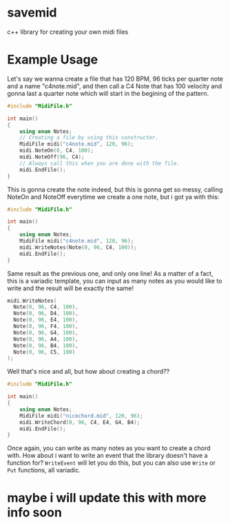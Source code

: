 # savemid
c++ library for creating your own midi files

# Example Usage
Let's say we wanna create a file that has 120 BPM, 96 ticks per quarter note and a name "c4note.mid", and then call a C4 Note that has 100 velocity and gonna last a quarter note which will start in the begining of the pattern.
```cpp
#include "MidiFile.h"

int main()
{
    using enum Notes;
    // Creating a file by using this constructor.
    MidiFile midi("c4note.mid", 120, 96);
    midi.NoteOn(0, C4, 100);
    midi.NoteOff(96, C4);
    // Always call this when you are done with the file.
    midi.EndFile();
}
```
This is gonna create the note indeed, but this is gonna get so messy, calling NoteOn and NoteOff everytime we create a one note, but i got ya with this:
```cpp
#include "MidiFile.h"

int main()
{
    using enum Notes;
    MidiFile midi("c4note.mid", 120, 96);
    midi.WriteNotes(Note(0, 96, C4, 100));
    midi.EndFile();
}
```
Same result as the previous one, and only one line!
As a matter of a fact, this is a variadic template, you can input as many notes as you would like to write and the result will be exactly the same!
```cpp
midi.WriteNotes(
  Note(0, 96, C4, 100),
  Note(0, 96, D4, 100),
  Note(0, 96, E4, 100),
  Note(0, 96, F4, 100),
  Note(0, 96, G4, 100),
  Note(0, 96, A4, 100),
  Note(0, 96, B4, 100),
  Note(0, 96, C5, 100)
);
```
Well that's nice and all, but how about creating a chord??
```cpp
#include "MidiFile.h"

int main()
{
    using enum Notes;
    MidiFile midi("nicechord.mid", 120, 96);
    midi.WriteChord(0, 96, C4, E4, G4, B4);
    midi.EndFile();
}
```
Once again, you can write as many notes as you want to create a chord with.
How about i want to write an event that the library doesn't have a function for? 
`WriteEvent` will let you do this, but you can also use `Write` or `Put` functions, all variadic.
# maybe i will update this with more info soon
